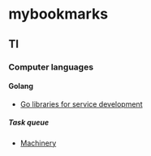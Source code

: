 # mybookmarks

## TI

### Computer languages

#### Golang

* [Go libraries for service development](https://dan.munckton.co.uk/blog/2018/03/03/golang-services/)

##### Task queue

* [Machinery](https://github.com/RichardKnop/machinery)

